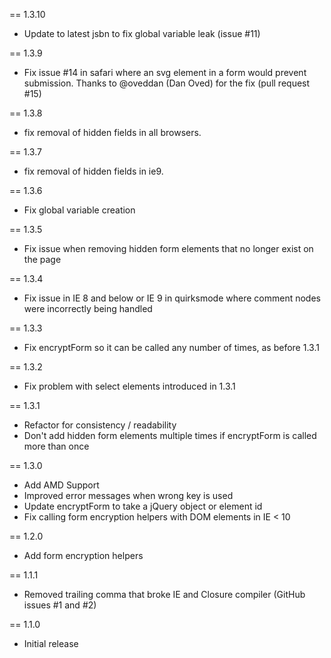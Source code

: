 == 1.3.10

* Update to latest jsbn to fix global variable leak (issue #11)

== 1.3.9

* Fix issue #14 in safari where an svg element in a form would prevent submission. Thanks to @oveddan (Dan Oved) for the fix (pull request #15)

== 1.3.8

* fix removal of hidden fields in all browsers.

== 1.3.7

* fix removal of hidden fields in ie9.

== 1.3.6

* Fix global variable creation

== 1.3.5

* Fix issue when removing hidden form elements that no longer exist on the page

== 1.3.4

* Fix issue in IE 8 and below or IE 9 in quirksmode where comment nodes were incorrectly being handled

== 1.3.3

* Fix encryptForm so it can be called any number of times, as before 1.3.1

== 1.3.2

* Fix problem with select elements introduced in 1.3.1

== 1.3.1

* Refactor for consistency / readability
* Don't add hidden form elements multiple times if encryptForm is called more than once

== 1.3.0

* Add AMD Support
* Improved error messages when wrong key is used
* Update encryptForm to take a jQuery object or element id
* Fix calling form encryption helpers with DOM elements in IE < 10

== 1.2.0

* Add form encryption helpers

== 1.1.1

* Removed trailing comma that broke IE and Closure compiler (GitHub issues #1 and #2)

== 1.1.0

* Initial release
